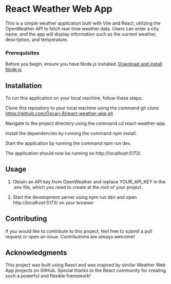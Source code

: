 # **React Weather Web App**

This is a simple weather application built with Vite and React, utilizing the OpenWeather API to fetch real-time weather data. Users can enter a city name, and the app will display information such as the current weather, description, and temperature.

### Prerequisites

Before you begin, ensure you have Node.js installed. [Download and install Node.js](https://nodejs.org/)

## **Installation**

To run this application on your local machine, follow these steps:

Clone this repository to your local machine using the command git clone https://github.com/Oscarj-8/react-weather-app.git

Navigate to the project directory using the command cd react-weather-app.

Install the dependencies by running the command npm install.

Start the application by running the command npm run dev.

The application should now be running on http://localhost:5173/.

## **Usage**

1. Obtain an API key from OpenWeather and replace YOUR_API_KEY in the .env file, which you need to create at the root of your project.

2. Start the development server using npm run dev and open http://localhost:5173/ on your browser

## **Contributing**

If you would like to contribute to this project, feel free to submit a pull request or open an issue. Contributions are always welcome!

## **Acknowledgments**

This project was built using React and was inspired by similar Weather Web App projects on GitHub. Special thanks to the React community for creating such a powerful and flexible framework!
